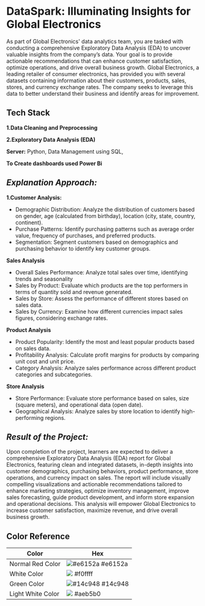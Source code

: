 
# DataSpark: Illuminating Insights for Global Electronics

As part of Global Electronics' data analytics team, you are tasked with conducting a comprehensive Exploratory Data Analysis (EDA) to uncover valuable insights from the company’s data. Your goal is to provide actionable recommendations that can enhance customer satisfaction, optimize operations, and drive overall business growth.
Global Electronics, a leading retailer of consumer electronics, has provided you with several datasets containing information about their customers, products, sales, stores, and currency exchange rates. The company seeks to leverage this data to better understand their business and identify areas for improvement.

## Tech Stack

**1.Data Cleaning and Preprocessing** 

**2.Exploratory Data Analysis (EDA)**

**Server:** Python, Data Management using SQL,

**To Create dashboards used Power Bi**

## *Explanation Approach:*

**1.Customer Analysis:**  
* Demographic Distribution: Analyze the distribution of customers based on gender, age (calculated from birthday), location (city, state, country, continent).
* Purchase Patterns: Identify purchasing patterns such as average order value, frequency of purchases, and preferred products.
* Segmentation: Segment customers based on demographics and purchasing behavior to identify key customer groups.


**Sales Analysis** 
* Overall Sales Performance: Analyze total sales over time, identifying trends and seasonality
* Sales by Product: Evaluate which products are the top performers in terms of quantity sold and revenue generated.
* Sales by Store: Assess the performance of different stores based on sales data.
* Sales by Currency: Examine how different currencies impact sales figures, considering exchange rates.


**Product Analysis**
* Product Popularity: Identify the most and least popular products based on sales data.
* Profitability Analysis: Calculate profit margins for products by comparing unit cost and unit price.
* Category Analysis: Analyze sales performance across different product categories and subcategories.

**Store Analysis**
* Store Performance: Evaluate store performance based on sales, size (square meters), and operational data (open date).
* Geographical Analysis: Analyze sales by store location to identify high-performing regions.



## *Result of the Project:*
Upon completion of the project, learners are expected to deliver a comprehensive Exploratory Data Analysis (EDA) report for Global Electronics, featuring clean and integrated datasets, in-depth insights into customer demographics, purchasing behaviors, product performance, store operations, and currency impact on sales. The report will include visually compelling visualizations and actionable recommendations tailored to enhance marketing strategies, optimize inventory management, improve sales forecasting, guide product development, and inform store expansion and operational decisions. This analysis will empower Global Electronics to increase customer satisfaction, maximize revenue, and drive overall business growth.

## Color Reference

| Color             | Hex                                                                |
| ----------------- | ------------------------------------------------------------------ |
| Normal Red Color | ![#e6152a](https://via.placeholder.com/10/0a192f?text=+) #e6152a |
| White Color | ![](https://via.placeholder.com/10/f8f8f8?text=+) #f0ffff |
| Green Color | ![#14c948](https://via.placeholder.com/10/00b48a?text=+) #14c948 |
| Light White Color | ![](https://via.placeholder.com/10/00b48a?text=+) #aeb5b0 |


